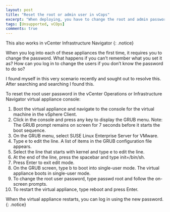 ---layout: posttitle: "Reset the root or admin user in vCops"excerpt: "When deploying, you have to change the root and admin passwords. What happens if you can't remember what you set it as? Here I explain how you can reset."tags: [Unsupported, vCOps]comments: true---This also works in vCenter Infrastructure Navigator{: .notice}When you log into each of these appliances the first time, it requires you to change the password. What happens if you can’t remember what you set it as? How can you log in to change the users if you don’t know the password to do so?I found myself in this very scenario recently and sought out to resolve this. After searching and searching I found this.To reset the root user password in the vCenter Operations or Infrastructure Navigator virtual appliance console:1. Boot the virtual appliance and navigate to the console for the virtual machine in the vSphere Client.2. Click in the console and press any key to display the GRUB menu.Note: The GRUB prompt remains on screen for 7 seconds before it starts the boot sequence.3. On the GRUB menu, select SUSE Linux Enterprise Server for VMware.4. Type e to edit the line. A list of items in the GRUB configuration file appears.5. Select the line that starts with kernel and type e to edit the line.6. At the end of the line, press the spacebar and type init=/bin/sh.7. Press Enter to exit edit mode.8. On the GRUB screen, type b to boot into single-user mode.The virtual appliance boots in single-user mode.9. To change the root user password, type passwd root and follow the on-screen prompts.10. To restart the virtual appliance, type reboot and press Enter.When the virtual appliance restarts, you can log in using the new password.{: .notice}